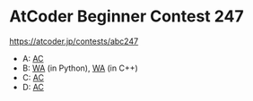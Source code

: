 # AtCoder Beginner Contest 247

https://atcoder.jp/contests/abc247

- A: [AC](https://atcoder.jp/contests/abc247/submissions/30853780)
- B: [WA](https://atcoder.jp/contests/abc247/submissions/30875284) (in Python), [WA](https://atcoder.jp/contests/abc247/submissions/30891062) (in C++)
- C: [AC](https://atcoder.jp/contests/abc247/submissions/30882062)
- D: [AC](https://atcoder.jp/contests/abc247/submissions/30890480)
